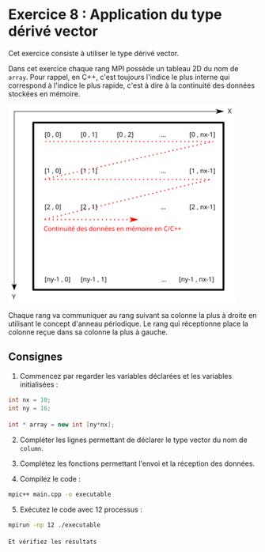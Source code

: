 # Exercice 8 : Application du type dérivé vector

Cet exercice consiste à utiliser le type dérivé vector.

Dans cet exercice chaque rang MPI possède un tableau 2D du nom de `array`.
Pour rappel, en C++, c'est toujours l'indice le plus interne qui correspond à l'indice le plus rapide, c'est à dire à la continuité des données stockées en mémoire.

<img src="../../../support/materiel/array.svg" height="400">

Chaque rang va communiquer au rang suivant  sa colonne la plus à droite en utilisant le concept
d'anneau périodique.
Le rang qui réceptionne place la colonne reçue dans sa colonne la plus à gauche.

## Consignes

1. Commencez par regarder les variables déclarées et les variables initialisées :

```C++
int nx = 10;
int ny = 16;

int * array = new int [ny*nx];
```

2. Compléter les lignes permettant de déclarer le type vector du nom de `column`.

3. Complétez les fonctions permettant l'envoi et la réception des données.

4. Compilez le code :

```bash
mpic++ main.cpp -o executable
```

5. Exécutez le code avec 12 processus :

```bash
mpirun -np 12 ./executable

Et vérifiez les résultats
